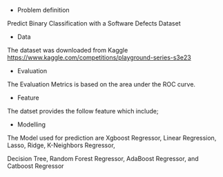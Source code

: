 - Problem definition

Predict Binary Classification with a Software Defects Dataset

- Data

The dataset was downloaded from Kaggle https://www.kaggle.com/competitions/playground-series-s3e23

- Evaluation

The Evaluation Metrics is based on the  area under the ROC curve.

- Feature

The datset provides the follow feature which include; 

- Modelling

The Model used for prediction are Xgboost Regressor, Linear Regression, Lasso, Ridge, K-Neighbors Regressor,

Decision Tree, Random Forest Regressor, AdaBoost Regressor, and Catboost Regressor
